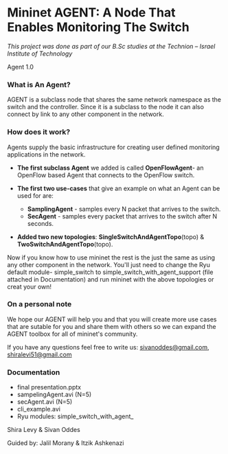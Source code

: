 Mininet AGENT: A Node That Enables Monitoring The Switch 
========================================================

*This project was done as part of our B.Sc studies at the Technion – Israel Institute of Technology*

Agent 1.0

### What is An Agent?

AGENT is a subclass node that shares the same network namespace as the switch and the controller. Since it is a subclass to the node it
can also connect by link to any other component in the network.

### How does it work? 

Agents supply the basic infrastructure for creating user defined monitoring applications in the network. 

* __The first subclass Agent__ we added is called __OpenFlowAgent__- an OpenFlow based Agent that connects 
  to the OpenFlow switch. 
* __The first two use-cases__ that give an example on what an Agent can be used for are:
  * __SamplingAgent__ - samples every N packet that arrives to the switch.
  * __SecAgent__ - samples every packet that arrives to the switch after N seconds.

* __Added two new topologies__: __SingleSwitchAndAgentTopo__(topo) & __TwoSwitchAndAgentTopo__(topo).

Now if you know how to use mininet the rest is the just the same as using any other component in the network. You'll just need to change the Ryu default module- simple_switch to simple_switch_with_agent_support (file attached in Documentation) and run mininet with the above topologies or creat your own!


### On a personal note

We hope our AGENT will help you and that you will create more use cases that are sutable for you and share them with others so we can expand the AGENT toolbox for all of mininet's community.

If you have any questions feel free to write us: sivanoddes@gmail.com, shiralevi51@gmail.com


### Documentation

* final presentation.pptx
* sampelingAgent.avi (N=5)
* secAgent.avi (N=5) 
* cli_example.avi
* Ryu modules: simple_switch_with_agent_


Shira Levy & Sivan Oddes 

Guided by: Jalil Morany & Itzik Ashkenazi 
